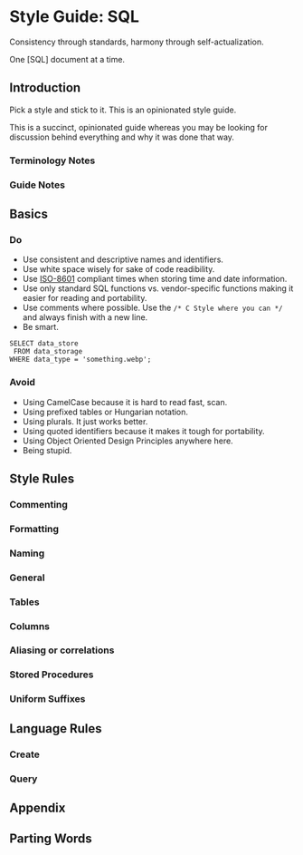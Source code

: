 Style Guide: SQL
================

Consistency through standards, harmony through self-actualization.

One [SQL] document at a time.


Introduction
------------

Pick a style and stick to it. This is an opinionated style guide.

This is a succinct, opinionated guide whereas you may be looking for discussion
behind everything and why it was done that way.


### Terminology Notes

### Guide Notes


Basics
-----------

### Do

 * Use consistent and descriptive names and identifiers.
 * Use white space wisely for sake of code readibility.
 * Use [ISO-8601](https://en.wikipedia.org/wiki/ISO_8601) compliant times when storing time and date information.
 * Use only standard SQL functions vs. vendor-specific functions making it easier
   for reading and portability.
 * Use comments where possible. Use the `/* C Style where you can */` and always 
   finish with a new line.
 * Be smart.
 
 ```
SELECT data_store
  FROM data_storage
 WHERE data_type = 'something.webp';
 ```

### Avoid

 * Using CamelCase because it is hard to read fast, scan.
 * Using prefixed tables or Hungarian notation.
 * Using plurals. It just works better.
 * Using quoted identifiers because it makes it tough for portability.
 * Using Object Oriented Design Principles anywhere here.
 * Being stupid.


Style Rules
-----------

### Commenting

### Formatting

### Naming

### General

### Tables

### Columns

### Aliasing or correlations

### Stored Procedures

### Uniform Suffixes



Language Rules
--------------

### Create

### Query


Appendix
--------

Parting Words
-------------
